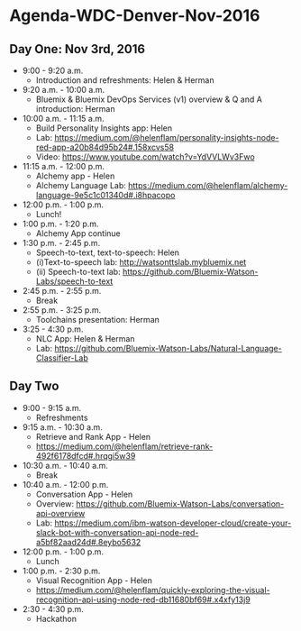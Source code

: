 # Agenda-WDC-Denver-Nov-2016

## Day One: Nov 3rd, 2016

* 9:00 - 9:20 a.m.
  * Introduction and refreshments: Helen & Herman
* 9:20 a.m. -  10:00 a.m.  
  * Bluemix & Bluemix DevOps Services (v1) overview & Q and A  introduction: Herman
* 10:00 a.m. - 11:15 a.m.
  *  Build Personality Insights app: Helen
  *  Lab: https://medium.com/@helenflam/personality-insights-node-red-app-a20b84d95b24#.158xcvs58
  * Video: https://www.youtube.com/watch?v=YdVVLWv3Fwo
* 11:15 a.m. - 12:00 p.m.
  * Alchemy app - Helen
  * Alchemy Language Lab: https://medium.com/@helenflam/alchemy-language-9e5c1c01340d#.i8hpacopo
* 12:00 p.m. - 1:00 p.m.
  * Lunch!
* 1:00 p.m. - 1:20 p.m.
  * Alchemy App continue
* 1:30 p.m. - 2:45 p.m.
  * Speech-to-text, text-to-speech: Helen
  * (i)Text-to-speech lab:	http://watsonttslab.mybluemix.net
  * (ii) Speech-to-text lab: https://github.com/Bluemix-Watson-Labs/speech-to-text
* 2:45 p.m. - 2:55 p.m.
  * Break
* 2:55 p.m. - 3:25 p.m.
  * Toolchains presentation: Herman
* 3:25 - 4:30 p.m.
  * NLC App: Helen & Herman
  * Lab: https://github.com/Bluemix-Watson-Labs/Natural-Language-Classifier-Lab

## Day Two
* 9:00 - 9:15 a.m.
  * Refreshments
* 9:15 a.m. - 10:30 a.m.
  * Retrieve and Rank App - Helen
  * https://medium.com/@helenflam/retrieve-rank-492f6178dfcd#.hrqgi5w39
* 10:30 a.m. - 10:40 a.m.
  * Break
* 10:40 a.m. - 12:00 p.m.
  * Conversation App - Helen  
  * Overview: https://github.com/Bluemix-Watson-Labs/conversation-api-overview
  * Lab: https://medium.com/ibm-watson-developer-cloud/create-your-slack-bot-with-conversation-api-node-red-a5bf82aad24d#.8eybo5632
* 12:00 p.m. - 1:00 p.m.
  * Lunch
* 1:00 p.m. - 2:30 p.m.
  * Visual Recognition App - Helen
  * https://medium.com/@helenflam/quickly-exploring-the-visual-recognition-api-using-node-red-db11680bf69#.x4xfy13j9
* 2:30 - 4:30 p.m.
  * Hackathon
